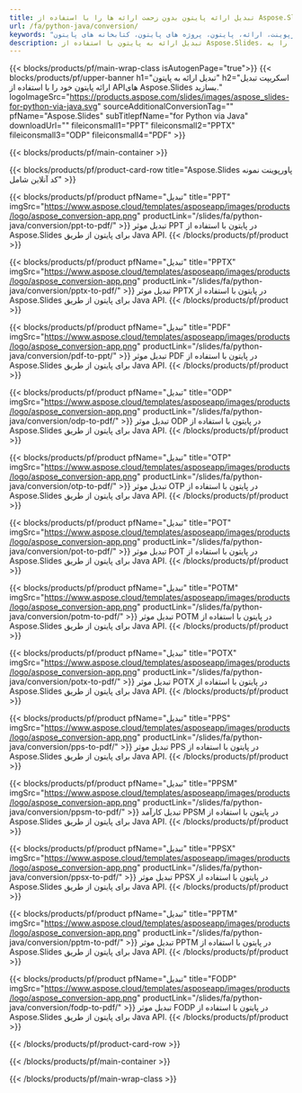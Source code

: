 ```yaml
---
title: تبدیل ارائه پایتون بدون زحمت ارائه ها را با استفاده از Aspose.Slides تبدیل کنید.
url: /fa/python-java/conversion/
keywords: "تبدیل، پاورپوینت، ارائه، پایتون، پروژه های پایتون، کتابخانه های پایتون، PDF، تبدیل به PDF، PPT به PDF"
description: تبدیل ارائه به پایتون با استفاده از Aspose.Slides، ارائه ها را به JPG، PNG، HTML و فرمت های دیگر تبدیل کنید.
---
```


{{< blocks/products/pf/main-wrap-class isAutogenPage="true">}}
{{< blocks/products/pf/upper-banner h1="تبدیل ارائه به پایتون" h2="اسکریپت تبدیل ارائه پایتون خود را با استفاده از APIهای Aspose.Slides بسازید." logoImageSrc="https://products.aspose.com/slides/images/aspose_slides-for-python-via-java.svg" sourceAdditionalConversionTag="" pfName="Aspose.Slides" subTitlepfName="for Python via Java" downloadUrl="" fileiconsmall1="PPT" fileiconsmall2="PPTX" fileiconsmall3="ODP" fileiconsmall4="PDF" >}}

{{< blocks/products/pf/main-container >}}

{{< blocks/products/pf/product-card-row title="Aspose.Slides پاورپوینت نمونه کد آنلاین شامل" >}}

{{< blocks/products/pf/product pfName="تبدیل" title="PPT" imgSrc="https://www.aspose.cloud/templates/asposeapp/images/products/logo/aspose_conversion-app.png" productLink="/slides/fa/python-java/conversion/ppt-to-pdf/" >}}
تبدیل موثر PPT در پایتون با استفاده از Aspose.Slides برای پایتون از طریق Java API.
{{< /blocks/products/pf/product >}}
{{< blocks/products/pf/product pfName="تبدیل" title="PPTX" imgSrc="https://www.aspose.cloud/templates/asposeapp/images/products/logo/aspose_conversion-app.png" productLink="/slides/fa/python-java/conversion/pptx-to-pdf/" >}}
تبدیل موثر PPTX در پایتون با استفاده از Aspose.Slides برای پایتون از طریق Java API.
{{< /blocks/products/pf/product >}}
{{< blocks/products/pf/product pfName="تبدیل" title="PDF" imgSrc="https://www.aspose.cloud/templates/asposeapp/images/products/logo/aspose_conversion-app.png" productLink="/slides/fa/python-java/conversion/pdf-to-ppt/" >}}
تبدیل موثر PDF در پایتون با استفاده از Aspose.Slides برای پایتون از طریق Java API.
{{< /blocks/products/pf/product >}}
{{< blocks/products/pf/product pfName="تبدیل" title="ODP" imgSrc="https://www.aspose.cloud/templates/asposeapp/images/products/logo/aspose_conversion-app.png" productLink="/slides/fa/python-java/conversion/odp-to-pdf/" >}}
تبدیل موثر ODP در پایتون با استفاده از Aspose.Slides برای پایتون از طریق Java API.
{{< /blocks/products/pf/product >}}
{{< blocks/products/pf/product pfName="تبدیل" title="OTP" imgSrc="https://www.aspose.cloud/templates/asposeapp/images/products/logo/aspose_conversion-app.png" productLink="/slides/fa/python-java/conversion/otp-to-pdf/" >}}
تبدیل موثر OTP در پایتون با استفاده از Aspose.Slides برای پایتون از طریق Java API.
{{< /blocks/products/pf/product >}}
{{< blocks/products/pf/product pfName="تبدیل" title="POT" imgSrc="https://www.aspose.cloud/templates/asposeapp/images/products/logo/aspose_conversion-app.png" productLink="/slides/fa/python-java/conversion/pot-to-pdf/" >}}
تبدیل موثر POT در پایتون با استفاده از Aspose.Slides برای پایتون از طریق Java API.
{{< /blocks/products/pf/product >}}
{{< blocks/products/pf/product pfName="تبدیل" title="POTM" imgSrc="https://www.aspose.cloud/templates/asposeapp/images/products/logo/aspose_conversion-app.png" productLink="/slides/fa/python-java/conversion/potm-to-pdf/" >}}
تبدیل موثر POTM در پایتون با استفاده از Aspose.Slides برای پایتون از طریق Java API.
{{< /blocks/products/pf/product >}}
{{< blocks/products/pf/product pfName="تبدیل" title="POTX" imgSrc="https://www.aspose.cloud/templates/asposeapp/images/products/logo/aspose_conversion-app.png" productLink="/slides/fa/python-java/conversion/potx-to-pdf/" >}}
تبدیل موثر POTX در پایتون با استفاده از Aspose.Slides برای پایتون از طریق Java API.
{{< /blocks/products/pf/product >}}
{{< blocks/products/pf/product pfName="تبدیل" title="PPS" imgSrc="https://www.aspose.cloud/templates/asposeapp/images/products/logo/aspose_conversion-app.png" productLink="/slides/fa/python-java/conversion/pps-to-pdf/" >}}
تبدیل موثر PPS در پایتون با استفاده از Aspose.Slides برای پایتون از طریق Java API.
{{< /blocks/products/pf/product >}}
{{< blocks/products/pf/product pfName="تبدیل" title="PPSM" imgSrc="https://www.aspose.cloud/templates/asposeapp/images/products/logo/aspose_conversion-app.png" productLink="/slides/fa/python-java/conversion/ppsm-to-pdf/" >}}
تبدیل کارآمد PPSM در پایتون با استفاده از Aspose.Slides برای پایتون از طریق Java API.
{{< /blocks/products/pf/product >}}
{{< blocks/products/pf/product pfName="تبدیل" title="PPSX" imgSrc="https://www.aspose.cloud/templates/asposeapp/images/products/logo/aspose_conversion-app.png" productLink="/slides/fa/python-java/conversion/ppsx-to-pdf/" >}}
تبدیل موثر PPSX در پایتون با استفاده از Aspose.Slides برای پایتون از طریق Java API.
{{< /blocks/products/pf/product >}}
{{< blocks/products/pf/product pfName="تبدیل" title="PPTM" imgSrc="https://www.aspose.cloud/templates/asposeapp/images/products/logo/aspose_conversion-app.png" productLink="/slides/fa/python-java/conversion/pptm-to-pdf/" >}}
تبدیل موثر PPTM در پایتون با استفاده از Aspose.Slides برای پایتون از طریق Java API.
{{< /blocks/products/pf/product >}}
{{< blocks/products/pf/product pfName="تبدیل" title="FODP" imgSrc="https://www.aspose.cloud/templates/asposeapp/images/products/logo/aspose_conversion-app.png" productLink="/slides/fa/python-java/conversion/fodp-to-pdf/" >}}
تبدیل موثر FODP در پایتون با استفاده از Aspose.Slides برای پایتون از طریق Java API.
{{< /blocks/products/pf/product >}}


{{< /blocks/products/pf/product-card-row >}}

{{< /blocks/products/pf/main-container >}}
    
{{< /blocks/products/pf/main-wrap-class >}}